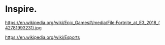 # Inspire.
https://en.wikipedia.org/wiki/Epic_Games#/media/File:Fortnite_at_E3_2018_(42781993231).jpg

https://en.wikipedia.org/wiki/Esports
